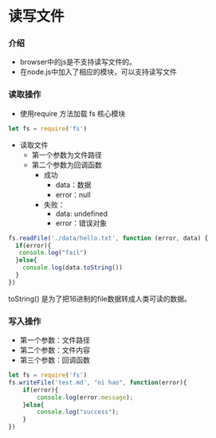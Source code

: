 # 读写文件

### 介绍

* browser中的js是不支持读写文件的。
* 在node.js中加入了相应的模块，可以支持读写文件

### 读取操作

* 使用require 方法加载 fs 核心模块

```javascript
let fs = require('fs')
```

* 读取文件
  * 第一个参数为文件路径
  * 第二个参数为回调函数
    * 成功
      * data：数据
      * error：null
    * 失败：
      * data: undefined
      * error：错误对象

```javascript
fs.readFile('./data/hello.txt', function (error, data) {
  if(error){
   console.log("fail") 
  }else{
    console.log(data.toString())  
  }
})
```

toString\(\) 是为了把16进制的file数据转成人类可读的数据。

### 写入操作

* 第一个参数：文件路径
* 第二个参数：文件内容
* 第三个参数：回调函数

```javascript
let fs = require('fs')
fs.writeFile('test.md', "ni hao", function(error){
    if(error){
        console.log(error.message);
    }else{
        console.log("success");
    }
})
```

